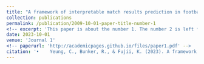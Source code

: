 ```yaml
---
title: "A framework of interpretable match results prediction in football with FIFA ratings and team formation"
collection: publications
permalink: /publication/2009-10-01-paper-title-number-1
<!-- excerpt: 'This paper is about the number 1. The number 2 is left for future work.' -->
date: 2023-10-01
venue: 'Journal 1'
<!-- paperurl: 'http://academicpages.github.io/files/paper1.pdf' -->
citation: '•	Yeung, C., Bunker, R., & Fujii, K. (2023). A framework of interpretable match results prediction in football with FIFA ratings and team formation. Plos One, Accepted.'
---
```

<!-- This paper is about the number 1. The number 2 is left for future work. -->

<!-- [Download paper here](http://academicpages.github.io/files/paper1.pdf) -->

<!-- Recommended citation: Your Name, You. (2009). "Paper Title Number 1." <i>Journal 1</i>. 1(1). -->

